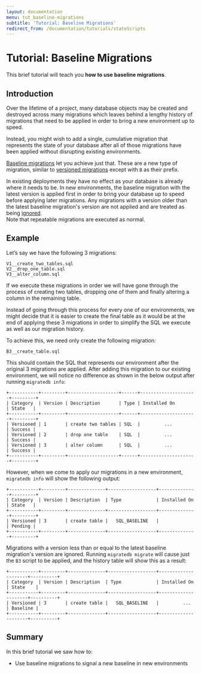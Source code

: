 ```yaml
---
layout: documentation
menu: tut_baseline-migrations
subtitle: 'Tutorial: Baseline Migrations'
redirect_from: /documentation/tutorials/stateScripts
---
```


# Tutorial: Baseline Migrations

This brief tutorial will teach you **how to use baseline migrations**.

## Introduction

Over the lifetime of a project, many database objects may be created and destroyed across many migrations which leaves
behind a lengthy history of migrations that need to be applied in order to bring a new environment up to speed.

Instead, you might wish to add a single, cumulative migration that represents the state of your database after all of
those migrations have been applied without disrupting existing environments.

[Baseline migrations](/documentation/concepts/statescripts) let you achieve just that. These are a new type of
migration, similar to [versioned migrations](/documentation/concepts/migrations#versioned-migrations) except with `B` as
their prefix.

In existing deployments they have no effect as your database is already where it needs to be. In new environments, the
baseline migration with the latest version is applied first in order to bring your database up to speed before applying
later migrations. Any migrations with a version older than the latest baseline migration's version are not applied and
are treated as being [ignored](/documentation/concepts/migrations#migration-states). <br/>
Note that repeatable migrations are executed as normal.

## Example

Let’s say we have the following 3 migrations:

```
V1__create_two_tables.sql
V2__drop_one_table.sql
V3__alter_column.sql
```

If we execute these migrations in order we will have gone through the process of creating two tables, dropping one of
them and finally altering a column in the remaining table.

Instead of going through this process for every one of our environments, we might decide that it is easier to create the
final table as it would be at the end of applying these 3 migrations in order to simplify the SQL we execute as well as
our migration history.

To achieve this, we need only create the following migration:

```
B3__create_table.sql
```

This should contain the SQL that represents our environment after the original 3 migrations are applied. After adding
this migration to our existing environment, we will notice no difference as shown in the below output after
running `migratedb info`:

```
+-----------+---------+-------------------+------+---------------------+---------+
| Category  | Version | Description       | Type | Installed On        | State   |
+-----------+---------+-------------------+------+---------------------+---------+
| Versioned | 1       | create two tables | SQL  |         ...         | Success |
| Versioned | 2       | drop one table    | SQL  |         ...         | Success |
| Versioned | 3       | alter column      | SQL  |         ...         | Success |
+-----------+---------+-------------------+------+---------------------+---------+
```

However, when we come to apply our migrations in a new environment, `migratedb info` will show the following output:

```
+-----------+---------+--------------+------------------+--------------+---------+
| Category  | Version | Description  | Type             | Installed On | State   |
+-----------+---------+--------------+------------------+--------------+---------+
| Versioned | 3       | create table |   SQL_BASELINE   |              | Pending |
+-----------+---------+--------------+------------------+--------------+---------+
```

Migrations with a version less than or equal to the latest baseline migration's version are ignored.
Running `migratedb migrate` will cause just the `B3` script to be applied, and the history table will show this as a
result:

```
+-----------+---------+--------------+------------------+---------------------+----------+
| Category  | Version | Description  | Type             | Installed On        | State    |
+-----------+---------+--------------+------------------+---------------------+----------+
| Versioned | 3       | create table |   SQL_BASELINE   |         ...         | Baseline |
+-----------+---------+--------------+------------------+---------------------+----------+
```

## Summary

In this brief tutorial we saw how to:

- Use baseline migrations to signal a new baseline in new environments
